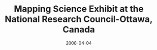 ---
date: 2008-04-04
title: "Mapping Science Exhibit at the National Research Council-Ottawa, Canada"
source: SoIC News
sourceUrl: http://www.slis.indiana.edu/news/story.php?story_id=1707
pdfLink: 20080404-borner-exhibit-nrc.pdf
---